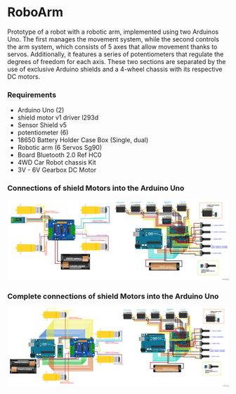 # RoboArm

Prototype of a robot with a robotic arm, implemented using two Arduinos Uno. The first manages the movement system, while the second controls the arm system, which consists of
5 axes that allow movement thanks to servos. Additionally, it features a series of potentiometers that regulate the degrees of freedom for each axis. These two sections 
are separated by the use of exclusive Arduino shields and a 4-wheel chassis with its respective DC motors.

### Requirements

* Arduino Uno (2)
* shield motor v1 driver l293d
* Sensor Shield v5
* potentiometer (6)
* 18650 Battery Holder Case Box (Single, dual)
* Robotic arm (6 Servos Sg90)
* Board Bluetooth 2.0 Ref HC0
* 4WD Car Robot chassis Kit
* 3V - 6V Gearbox DC Motor

### Connections of shield Motors into the Arduino Uno

![Model 0.1](https://github.com/Trex-Codes/RoboArm/blob/master/Images/SERVO_Model2.png?raw=true)

### Complete connections of shield Motors into the Arduino Uno

![Model 0.1](https://github.com/Trex-Codes/RoboArm/blob/master/Images/SERVO_Model1.png?raw=true)

